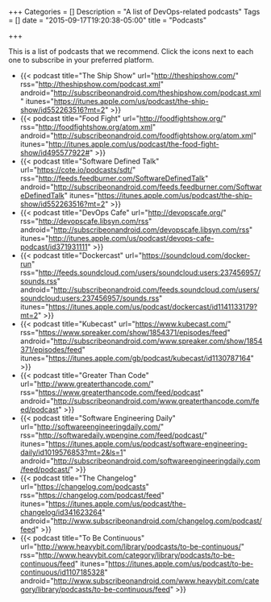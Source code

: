 +++
Categories = []
Description = "A list of DevOps-related podcasts"
Tags = []
date = "2015-09-17T19:20:38-05:00"
title = "Podcasts"

+++

This is a list of podcasts that we recommend. Click the icons next to each one to subscribe in your preferred platform.

- {{< podcast title="The Ship Show" url="http://theshipshow.com/" rss="http://theshipshow.com/podcast.xml" android="http://subscribeonandroid.com/theshipshow.com/podcast.xml" itunes="https://itunes.apple.com/us/podcast/the-ship-show/id552263516?mt=2" >}}
- {{< podcast title="Food Fight" url="http://foodfightshow.org/" rss="http://foodfightshow.org/atom.xml" android="http://subscribeonandroid.com/foodfightshow.org/atom.xml" itunes="http://itunes.apple.com/us/podcast/the-food-fight-show/id495577922#" >}}
- {{< podcast title="Software Defined Talk" url="https://cote.io/podcasts/sdt/" rss="http://feeds.feedburner.com/SoftwareDefinedTalk" android="http://subscribeonandroid.com/feeds.feedburner.com/SoftwareDefinedTalk" itunes="https://itunes.apple.com/us/podcast/the-ship-show/id552263516?mt=2" >}}
- {{< podcast title="DevOps Cafe" url="http://devopscafe.org/" rss="http://devopscafe.libsyn.com/rss" android="http://subscribeonandroid.com/devopscafe.libsyn.com/rss" itunes="http://itunes.apple.com/us/podcast/devops-cafe-podcast/id371931111" >}}
- {{< podcast title="Dockercast" url="https://soundcloud.com/docker-run" rss="http://feeds.soundcloud.com/users/soundcloud:users:237456957/sounds.rss" android="http://subscribeonandroid.com/feeds.soundcloud.com/users/soundcloud:users:237456957/sounds.rss" itunes="https://itunes.apple.com/us/podcast/dockercast/id1141133179?mt=2" >}}
- {{< podcast title="Kubecast" url="https://www.kubecast.com/" rss="https://www.spreaker.com/show/1854371/episodes/feed" android="http://subscribeonandroid.com/www.spreaker.com/show/1854371/episodes/feed" itunes="https://itunes.apple.com/gb/podcast/kubecast/id1130787164" >}}
- {{< podcast title="Greater Than Code" url="http://www.greaterthancode.com/" rss="https://www.greaterthancode.com/feed/podcast" android="http://subscribeonandroid.com/www.greaterthancode.com/feed/podcast" >}}
- {{< podcast title="Software Engineering Daily" url="http://softwareengineeringdaily.com/" rss="http://softwaredaily.wpengine.com/feed/podcast/" itunes="https://itunes.apple.com/us/podcast/software-engineering-daily/id1019576853?mt=2&ls=1" android="http://subscribeonandroid.com/softwareengineeringdaily.com/feed/podcast/" >}}
- {{< podcast title="The Changelog" url="https://changelog.com/podcasts" rss="https://changelog.com/podcast/feed" itunes="https://itunes.apple.com/us/podcast/the-changelog/id341623264" android="http://www.subscribeonandroid.com/changelog.com/podcast/feed" >}}
- {{< podcast title="To Be Continuous" url="http://www.heavybit.com/library/podcasts/to-be-continuous/" rss="http://www.heavybit.com/category/library/podcasts/to-be-continuous/feed" itunes="https://itunes.apple.com/us/podcast/to-be-continuous/id1107185328" android="http://www.subscribeonandroid.com/www.heavybit.com/category/library/podcasts/to-be-continuous/feed" >}}
